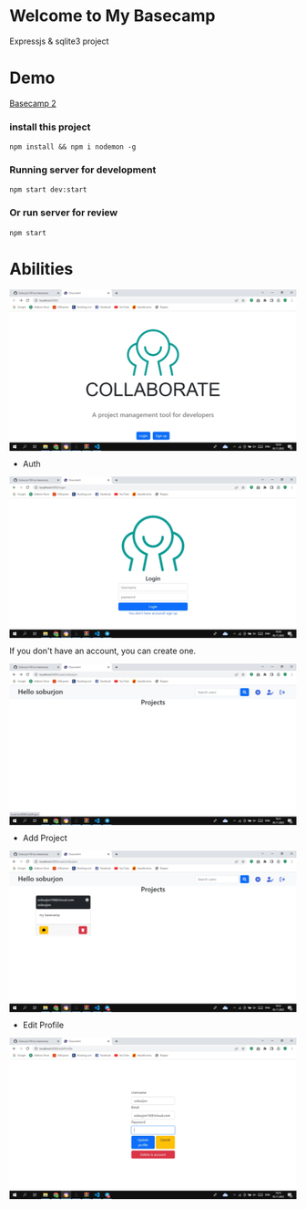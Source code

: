 # Welcome to My Basecamp
Expressjs & sqlite3 project

# Demo
<a href="https://my-basecamp-2-production.up.railway.app/">Basecamp 2 </a>

### install this project
```
npm install && npm i nodemon -g
```

### Running server for development
```
npm start dev:start
```
### Or run server for review
```
npm start
```
# Abilities 

<img align="center" alt="image" src="./images/basecamp.jpg">
<ul>
<li>Auth</li>
</ul>
<img align="center" alt="image" src="./images/Login.jpg">
<p>If you don't have an account, you can create one.</p>
<img align="center" alt="image" src="./images/Home.jpg">
<ul>
<li>Add Project</li>
</ul>
<img align="center" alt="image" src="./images/Add-new-project.jpg">
<ul>
<li>Edit Profile</li>
</ul>
<img align="center" alt="image" src="./images/Edit-profile.jpg">
